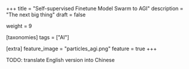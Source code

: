 +++
title = "Self-supervised Finetune Model Swarm to AGI"
description = "The next big thing"
draft = false

weight = 9

[taxonomies]
tags = ["AI"]

[extra]
feature_image = "particles_agi.png"
feature = true
+++

TODO: translate English version into Chinese
